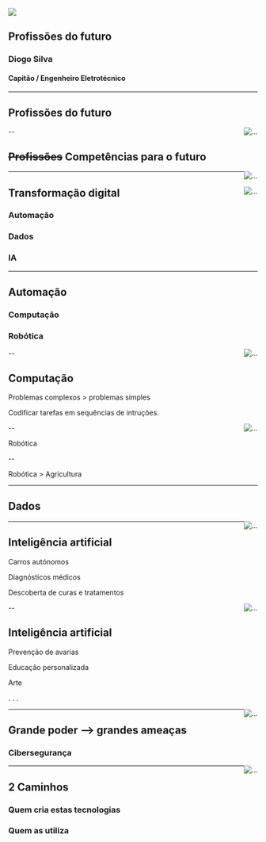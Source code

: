 
![](img/fap.png)

## Profissões do futuro

### Diogo Silva
####  Capitão / Engenheiro Eletrotécnico


<!-- .slide: data-background-image="img/cover.jpg" data-background-opacity="0.6" -->


---



<div class="container">
    <div class="col">
        <h2>Profissões do futuro</h2>
    </div>
    <div class="col">
        <img style="float: right" src="img/view_sunset.jpg" alt="...">
    </div>
</div>


--

<div class="container">
    <div class="col">
        <h2><del>Profissões</del> Competências para o futuro</h2>
    </div>
    <div class="col">
        <img style="float: right" src="img/view_sunset.jpg" alt="...">
    </div>
</div>

---

<div class="container">
    <div class="col">
        <img style="float: right" src="img/room.jpg" alt="...">
    </div>
    <div class="col">
        <h2>Transformação digital</h2>
        <h3 class="fragment">Automação</h3>
        <h3 class="fragment">Dados</h3>
        <h3 class="fragment">IA</h3>
    </div>
    
</div>

---

<div class="container">
    <div class="col">
        <h2>Automação</h2>
        <h3 class="fragment">Computação</h3>
        <h3 class="fragment">Robótica</h3>
    </div>
    <div class="col">
        <img style="float: right" src="img/robot_people_tunnel.jpg" alt="...">
    </div>
</div>

--

<div class="container">
    <div class="col">
        <h2>Computação</h2>
        <p class="fragment">Problemas complexos > problemas simples</p>
        <p class="fragment">Codificar tarefas em sequências de intruções.</p>
    </div>
    <div class="col">
        <img style="float: right" src="img/robot_pc.jpg" alt="...">
    </div>
</div>

--

<!-- .slide: data-background-video="vid/f16_wash_robot.mp4" -->

Robótica

--

<!-- .slide: data-background-video="vid/agro.mp4" -->

Robótica > Agricultura

---

<div class="container">
    <div class="col">
        <h2>Dados</h2>
    </div>
    <div class="col">
        <img style="float: right" src="img/robots.jpg" alt="...">
    </div>
</div>


---

<div class="container">
    <div class="col">
        <h2>Inteligência artificial</h2>
        <p class="fragment">Carros autónomos</p>
        <p class="fragment">Diagnósticos médicos</p>
        <p class="fragment">Descoberta de curas e tratamentos</p>
    </div>
    <div class="col">
        <img style="float: right" src="img/robot_ai.png" alt="...">
    </div>
</div>

--

<div class="container">
    <div class="col">
        <h2>Inteligência artificial</h2>
        <p class="fragment">Prevenção de avarias</p>
        <p class="fragment">Educação personalizada</p>
        <p class="fragment">Arte</p>
        <p class="fragment">. . .</p>
    </div>
    <div class="col">
        <img style="float: right" src="img/robot_ai.png" alt="...">
    </div>
</div>

---

<div class="container">
    <div class="col">
        <h2>Grande poder --> grandes ameaças</h2>
        <h3 class="fragment">Cibersegurança</h3>
    </div>
    <div class="col">
        <img style="float: right" src="img/robot_ai.png" alt="...">
    </div>
</div>

---

<!-- .slide: data-background-image="img/2paths.jpeg" data-background-opacity="0.4" -->


## 2 Caminhos

### Quem cria estas tecnologias

### Quem as utiliza
